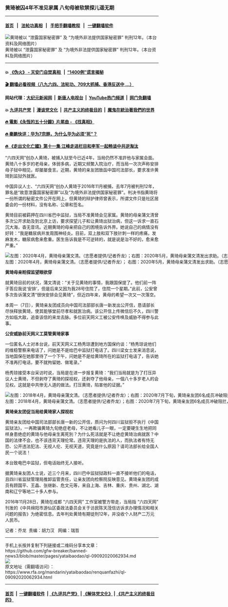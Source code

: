 ### 黄琦被囚4年不准见家属   八旬母被软禁探儿遥无期
------------------------

#### [首页](https://github.com/gfw-breaker/banned-news3/blob/master/README.md) &nbsp;&nbsp;|&nbsp;&nbsp; [法轮功真相](https://github.com/begood0513/basic/blob/master/README.md)  &nbsp;&nbsp;|&nbsp;&nbsp; [手把手翻墙教程](https://github.com/gfw-breaker/guides/wiki)  &nbsp;&nbsp;|&nbsp;&nbsp; [一键翻墙软件](https://github.com/gfw-breaker/nogfw/blob/master/README.md)  



<div id="headerimg">
 <img alt="黄琦被以 “泄露国家秘密罪” 及 “为境外非法提供国家秘密罪” 判刑12年。（本台资料及网络图片）" src="https://www.rfa.org/mandarin/yataibaodao/renquanfazhi/ql-09092020062934.html/m0909-qlp1.jpg/image" title="黄琦被以 “泄露国家秘密罪” 及 “为境外非法提供国家秘密罪” 判刑12年。（本台资料及网络图片）"/>
 <div id="headerimgcontents">
  <div id="headerimgcaption">
   <span>
    黄琦被以 “泄露国家秘密罪” 及 “为境外非法提供国家秘密罪” 判刑12年。（本台资料及网络图片）
   </span>
   <!-- zoomattribute -->
  </div>
  <!-- headerimgcaption -->
 </div>
 <!-- headerimagecontents -->
</div>

<hr/>


#### 💥 [《伪火》 - 天安门自焚真相 ](http://141.164.51.119:10000/videos/blog/weihuo.html)&nbsp; |&nbsp; [“1400例”谎言揭秘  ](http://141.164.51.119:10000/videos/blog/jiexi1400.html)

#### [ 🎬  翻墙必看视频（八九六四、法轮功、709大抓捕、香港反送中 ...）](https://github.com/gfw-breaker/links/blob/master/banned.md)

#### 网站代理：[大纪元新闻网](http://167.172.10.89:10080/gb/) &nbsp;|&nbsp; [新唐人电视台](http://167.172.10.89:8808/gb/)  &nbsp;|&nbsp; [YouTube热门频道](http://158.247.203.241/youtube.html) &nbsp;|&nbsp; [网门免翻墙](http://158.247.203.241:11000/show.aspx?name=ogHome)

#### 💥 [九评共产党](http://141.164.51.119:10000/videos/res/jiuping/)&nbsp; |&nbsp; [漫谈党文化](http://141.164.51.119:10000/videos/res/mtdwh/)&nbsp; |&nbsp; [共产主义的终极目的](http://141.164.51.119:10000/videos/res/zjmd/)&nbsp; |&nbsp; [魔鬼在統治著我們的世界](http://141.164.51.119:10000/videos/res/TheSpecter/)  

#### [ 🔥  電影《永恆的五十分鐘》片尾曲 - 《找真相》](http://141.164.51.119:10000/videos/news/../legend/index.html)

#### [ 🔥  秦鹏快评：华为7宗罪，为什么华为必须“死”？](http://141.164.51.119:10000/videos/news/qp01.html)

#### [ 🔥  《走出文化亡國》第十一集 江峰走进栏目和李军一起畅谈中共逆淘汰](http://141.164.51.119:10000/videos/news/../res/zcwhwg/index.html)

<div id="storytext">
 <div>
  <div class="slot_header">
  </div>
 </div>
 <p>
 </p>
 <p>
  “六四天网”创办人黄琦，被捕入狱至今已近4年，当局仍然不准許他与家属会面。黄琦八十多岁的老母亲，体弱多病，近期又频繁入院治疗，而当局一次次声称安排母子狱中相见，却屡屡食言。近期，黄琦的亲友团致函中国司法部长，要求准许黄琦到监狱外就医。
 </p>
 <p>
  中国异议人士、“六四天网”创办人黄琦于2016年11月被捕，去年7月被判刑12年，罪名是“故意泄露国家秘密罪”以及“为境外非法提供国家秘密罪”。判决书指黄琦将一份所谓的秘密文件公开在网上，但黄琦的辩护律师曾表示，所谓文件只是社区居委会的一份材料，没有名称、公章和签名。
 </p>
 <p>
 </p>
 <p>
 </p>
 <p>
  黄琦目前被羁押在四川省巴中监狱，当局不准黄琦会见家属。黄琦的母亲蒲文清曾多次公开求助及到北京上访，要求探望儿子和让黄琦出狱治病，但这一诉求一直石沉大海，杳无音讯。近期黄琦的母亲把自己的困境告诉外界。她说自己的病情没有好转：“我是糖尿病并发周围神经炎。目前，双上肢和双下肢针刺一样的疼痛，发麻发木，糖尿病愈来愈重。医生告诉我是不可逆转的，就是说是治不好的，愈来愈严重。”
 </p>
 <p>
 </p>
 <p>
  <div class="image-inline captioned" style="width:1500px;">
   <div style="width:1500px;">
    <img alt="左图：2020年4月，黄琦母亲蒲文清。（志愿者提供/记者乔龙）；右图：2020年5月，黄琦母亲蒲文清发出求助。（志愿者提供/记者乔龙）" src="https://www.rfa.org/mandarin/yataibaodao/renquanfazhi/ql-09092020062934.html/m0909-qlp3-4.jpg" title="左图：2020年4月，黄琦母亲蒲文清。（志愿者提供/记者乔龙）；右图：2020年5月，黄琦母亲蒲文清发出求助。（志愿者提供/记者乔龙）"/>
   </div>
   <div class="image-caption">
    <span style="width:1500px;">
     左图：2020年4月，黄琦母亲蒲文清。（志愿者提供/记者乔龙）；右图：2020年5月，黄琦母亲蒲文清发出求助。（志愿者提供/记者乔龙）
    </span>
    <span class="copyright">
    </span>
   </div>
  </div>
 </p>
 <p>
  <b>
   黄琦母亲盼探监望眼欲穿
  </b>
 </p>
 <p>
  就黄琦目前的状况，蒲文清说：“关于见黄琦的事情，我跟国保提了。他们前一阵子答应我说‘安排’，但是后来又因为我28号住院了，住院一个星期。”此前，公安曾多次告诉蒲文清“很快安排会见黄琦”，但近四年来，黄母的希望一次又一次落空。
 </p>
 <p>
  本周一（7日），黄琦亲友团成员向中国司法部部长唐一新发出公开信，恳请部长尽快释放黄琦，使其能够堂前尽孝和就医治病。该公开信上传微信后不久，四川警方如临大敌，追查该信的来龙去脉。多位前天网义工被公安传唤及威胁不得参与此事。
 </p>
 <p>
  <b>
   公安威胁前天网义工莫管黄琦家事
  </b>
 </p>
 <p>
  一位匿名人士对本台说，前天天网义工杨秀琼遭到地方国保约谈：“杨秀琼说他们的维稳警察来电话了，问她是不是给巴中监狱打电话了。四川梁女士发来消息说，当地国保在她那里待了一个下午，问她是不是给黄琦所在的监狱打电话了，告诉她不准再打电话，要不就拘留她、做笔录。”
 </p>
 <p>
  杨秀琼接受本台采访时说，当局是在进一步报复黄琦：“我们当局就是为了打压异议人士黄琦，不但剥夺了黄琦的探视权，还剥夺了他母亲，一個八十多岁老人的会见权。这就是中共惨无人道的做法。打压黄琦，陷害他的证据。”
 </p>
 <p>
 </p>
 <p>
  <div class="image-inline captioned" style="width:2500px;">
   <div style="width:2500px;">
    <img alt="左图：2018年4月，黄琦母亲蒲文清。（志愿者提供/记者乔龙）；右图：2020年7月下旬，黄琦亲友团6名成员冲破阻拦，见黄琦母亲被国保软禁。（志愿者提供/记者乔龙）" src="https://www.rfa.org/mandarin/yataibaodao/renquanfazhi/ql-09092020062934.html/m0909-qlp2-5.jpg" title="左图：2018年4月，黄琦母亲蒲文清。（志愿者提供/记者乔龙）；右图：2020年7月下旬，黄琦亲友团6名成员冲破阻拦，见黄琦母亲被国保软禁。（志愿者提供/记者乔龙）"/>
   </div>
   <div class="image-caption">
    <span style="width:2500px;">
     左图：2018年4月，黄琦母亲蒲文清。（志愿者提供/记者乔龙）；右图：2020年7月下旬，黄琦亲友团6名成员冲破阻拦，见黄琦母亲被国保软禁。（志愿者提供/记者乔龙）
    </span>
    <span class="copyright">
    </span>
   </div>
  </div>
 </p>
 <p>
  <b>
   黄琦亲友团促当局给黄琦家人探视权
  </b>
 </p>
 <p>
  黄琦亲友团给中国司法部部长唐一新的公开信，质问为何四川监狱拒不执行《中国监狱法》，一再欺骗黄琦九旬绝症老母，不让她看儿子一眼，一定要硬生生地把同样身患绝症的黄琦与他母亲生离死別？为什么死活就是不让绝症黄琦治病就医？中国的法律不会，也不该违背天理伦常。违背天理的是执法的人，而执法者有恃无恐、公开违法犯法、无视人伦、无视天道，究竟是什么原因？请司法部长给全国人民一个说法！
 </p>
 <p>
  本台致电巴中监狱，但电话始终无人接听。
 </p>
 <p>
  据黄琦亲友团人士说，近三个月来，四川巴中监狱狱政科一直不接听他们的电话，且四川省监狱管理局推卸监管责任，让亲友团向检察院反映意见。黄琦亲友团的成员有顾国平、王晶、张继新、危文元等，来自上海、吉林、重庆、贵州、湖北、湖南和辽宁等地二十多人参与。
 </p>
 <p>
  2016年11月28日，黄琦在成都 “六四天网” 工作室被警方带走，当局指 “六四天网” 刊发的《中共绵阳市游仙区委政法委员会关于访民陈天茂信访诉求办理情况和相关问题的报告》为绝密信息。去年判处黄琦有期徒刑12年，并没收个人财产二万元人民币。
 </p>
 <p>
 </p>
 <p>
  记者：乔龙  责编：胡力汉   网编：瑞哲
 </p>
</div>

<hr/>
手机上长按并复制下列链接或二维码分享本文章：<br/>
https://github.com/gfw-breaker/banned-news3/blob/master/pages/yataibaodao/ql-09092020062934.md <br/>
<a href='https://github.com/gfw-breaker/banned-news3/blob/master/pages/yataibaodao/ql-09092020062934.md'><img src='https://github.com/gfw-breaker/banned-news3/blob/master/pages/yataibaodao/ql-09092020062934.md.png'/></a> <br/>
原文地址（需翻墙访问）：https://www.rfa.org/mandarin/yataibaodao/renquanfazhi/ql-09092020062934.html


------------------------
#### [首页](https://github.com/gfw-breaker/banned-news3/blob/master/README.md) &nbsp;|&nbsp; [一键翻墙软件](https://github.com/gfw-breaker/nogfw/blob/master/README.md) &nbsp;| [《九评共产党》](https://github.com/gfw-breaker/9ping.md/blob/master/README.md#九评之一评共产党是什么) | [《解体党文化》](https://github.com/gfw-breaker/jtdwh.md/blob/master/README.md) | [《共产主义的终极目的》](https://github.com/gfw-breaker/gczydzjmd.md/blob/master/README.md)


<img src='http://gfw-breaker.win/banned-news3/pages/yataibaodao/ql-09092020062934.md' width='0px' height='0px'/>